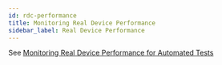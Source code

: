 ```yaml
---
id: rdc-performance
title: Monitoring Real Device Performance
sidebar_label: Real Device Performance
---
```


See [Monitoring Real Device Performance for Automated Tests](https://wiki.saucelabs.com/display/DOCS/Monitoring+Real+Device+Performance+for+Automated+Tests.)
